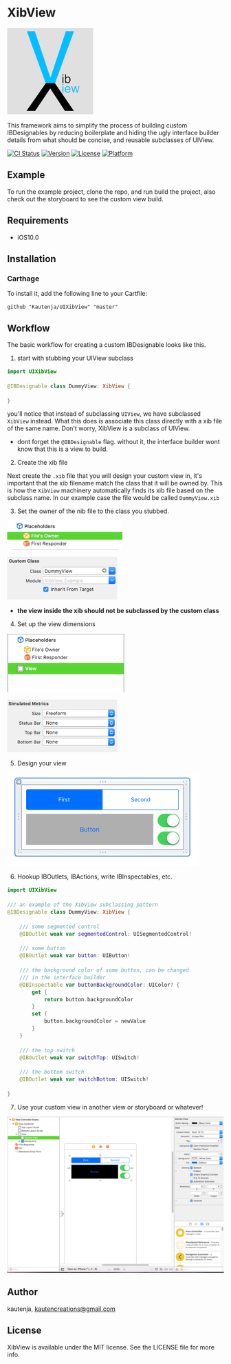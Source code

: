 # XibView

![Icon](./icon.png)

This framework aims to simplify the process of building custom IBDesignables by
reducing boilerplate and hiding the ugly interface builder details from what
should be concise, and reusable subclasses of UIView.

[![CI Status](http://img.shields.io/travis/kautenja/XibView.svg?style=flat)](https://travis-ci.org/kautenja/XibView)
[![Version](https://img.shields.io/cocoapods/v/XibView.svg?style=flat)](http://cocoapods.org/pods/XibView)
[![License](https://img.shields.io/cocoapods/l/XibView.svg?style=flat)](http://cocoapods.org/pods/XibView)
[![Platform](https://img.shields.io/cocoapods/p/XibView.svg?style=flat)](http://cocoapods.org/pods/XibView)

## Example

To run the example project, clone the repo, and run build the project, also check out the storyboard to see the custom view build.

## Requirements

*   iOS10.0

## Installation

### Carthage

To install it, add the following line to your Cartfile:

```
github "Kautenja/UIXibView" "master"
```

## Workflow

The basic workflow for creating a custom IBDesignable looks like this.

1.  start with stubbing your UIView subclass

```swift
import UIXibView

@IBDesignable class DummyView: XibView {

}
```

you'll notice that instead of subclassing `UIView`, we have subclassed `XibView`
instead. What this does is associate this class directly with a xib file of the
same name. Don't worry, XibView is a subclass of UIView.
*   dont forget the `@IBDesignable` flag. without it, the interface builder
    wont know that this is a view to build.

2.  Create the xib file

Next create the `.xib` file that you will design your custom view in, it's
important that the xib filename match the class that it will be owned by. This
is how the `XibView` machinery automatically finds its xib file based on the
subclass name. In our example case the file would be called `DummyView.xib`

3.  Set the owner of the nib file to the class you stubbed.

![File Owner Navigator](./img/1.png)

![File Owner Class](./img/2.png)

*   **the view inside the xib should not be subclassed by the custom class**

4.  Set up the view dimensions

![Select View](./img/3.png)

![Set Dimensions](./img/4.png)

5.  Design your view

![Design](./img/5.png)

6.  Hookup IBOutlets, IBActions, write IBInspectables, etc.

```swift
import UIXibView

/// an example of the XibView subclassing pattern
@IBDesignable class DummyView: XibView {

    /// some segmented control
    @IBOutlet weak var segmentedControl: UISegmentedControl!

    /// some button
    @IBOutlet weak var button: UIButton!

    /// the background color of some button, can be changed
    /// in the interface builder
    @IBInspectable var buttonBackgroundColor: UIColor? {
        get {
            return button.backgroundColor
        }
        set {
            button.backgroundColor = newValue
        }
    }

    /// the top switch
    @IBOutlet weak var switchTop: UISwitch!

    /// the bottom switch
    @IBOutlet weak var switchBottom: UISwitch!

}
```

7.  Use your custom view in another view or storyboard or whatever!

![Using View](./img/6.png)

## Author

kautenja, kautencreations@gmail.com

## License

XibView is available under the MIT license. See the LICENSE file for more info.
